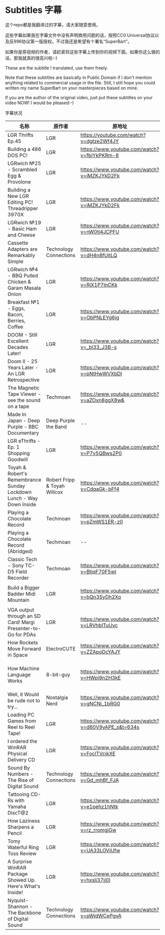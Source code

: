 # Subtitles 字幕
这个repo都是我翻译过的字幕，请大家随意使用。

这些字幕如果我在字幕文件中没有声明商用问题的话，按照CC0 Universal协议以及反996协议第一版授权。不过我还是希望有个署名“SuperBart”。

如果你是原视频的作者，请赶紧将这些字幕上传到你的视频下面。如果你这么做的话，那我就真的很高兴啦:-)

These are the subtitle I translated, use them freely.

Note that these subtitles are basically in Public Domain if I don't mention anything related to commercial usage in the file. 
Still, I still hope you could written my name SuperBart on your masterpieces based on mine.

If you are the author of the original video, just put these subtitles on your video NOW! I would be pleased:-)

字幕状况

|名称|原作者|原地址|注|
|---|---|---|---|
|LGR Thrifts Ep.45|LGR| https://youtube.com/watch?v=dgtze2Wf4JY ||
|Building a 486 DOS PC!|LGR| https://www.youtube.com/watch?v=fbjYkPKRm-8 ||
|LGRwich №25 - Scrambled Egg & Provolone|LGR| https://www.youtube.com/watch?v=jMZKJYkD2Fk ||
|Building a New LGR Editing PC! Threadripper 3970X|LGR| https://www.youtube.com/watch?v=jMZKJYkD2Fk ||
|LGRwich №19 - Basic Ham and Cheese|LGR| https://www.youtube.com/watch?v=nW0tl4JCPFU ||
|Cassette Adapters are Remarkably Simple|Technology Connections| https://www.youtube.com/watch?v=dH4n8fUjtLQ ||
|LGRwich №4 - BBQ Pulled Chicken & Garam Masala Onion|LGR| https://www.youtube.com/watch?v=RjX1P7lnCKk ||
|Breakfast №1 - Eggs, Bacon, Berries, Coffee|LGR| https://www.youtube.com/watch?v=ObPNLEYg6jg ||
|DOOM - Still Excellent Decades Later!|LGR| https://www.youtube.com/watch?v=_bl33_J3B-s ||
|Doom II - 25 Years Later - An LGR Retrospective|LGR| https://www.youtube.com/watch?v=pNtHwWVXbDI ||
|The Magnetic Tape Viewer - see the sound on a tape|Techmoan| https://www.youtube.com/watch?v=aZOxn8ggX8w& ||
|Made In Japan - Deep Purple - BBC Documentary|Deep Purple the Band| -- |本视频不是BBC的版权！|
|LGR eThrifts - Ep. 1 Shopping Goodwill|LGR| https://www.youtube.com/watch?v=P7v5QBws2P0 |本视频后半部分为机翻修改| 
|Toyah & Robert's Remembrance Sunday Lockdown Lunch - Way Down Inside|Robert Fripp & Toyah Willcox| https://www.youtube.com/watch?v=CdqaGk-bFf4 ||
|Playing a Chocolate Record|Techmoan| https://www.youtube.com/watch?v=pZmWS1ER-z0 ||
|Playing a Chocolate Record (Abridged)|Techmoan| -- |原链接我忘了|
|Classic Tech - Sony TC-D5 Field Recorder|Techmoan| https://www.youtube.com/watch?v=BtjqF70F5wI ||
|Build a Bigger Badder Midi Mountain|LGR| https://www.youtube.com/watch?v=bQn3SyDh2Xo |字幕文件丢失，仅上传视频|
|VGA output through an SD Card! Margi Presenter-to-Go for PDAs|LGR| https://www.youtube.com/watch?v=LRVhbITuUvc ||
|How Rockets Move Forward in Space|ElectroCUTE| https://www.youtube.com/watch?v=ZZApoDcYAJY ||
|How Machine Language Works|8-bit-guy| https://www.youtube.com/watch?v=HWpi9n2H3kE |bilibili有授权翻译，故本字幕禁止商用|
|Well, it Would be rude not to try... |Nostalgia Nerd| https://www.youtube.com/watch?v=gNCNj_1bRG0 ||
|Loading PC Games from Reel to Reel Tape!|LGR| https://www.youtube.com/watch?v=d60V9yAPE_s&t=634s | 校对：Citrusnyade |
|I ordered the WinRAR Physical Delivery CD|LGR| https://www.youtube.com/watch?v=FoclTVcjkXE | |
|Sound By Numbers - The Rise of Digital Sound|Technology Connections| https://www.youtube.com/watch?v=Gd_mhBf_FJA | 校对：pingatsky |
|Tattooing CD-Rs with Yamaha DiscT@2|LGR| https://www.youtube.com/watch?v=e1pehz1hNtk ||
|How Laziness Sharpens a Pencil|LGR| https://www.youtube.com/watch?v=rz_rromgjGw||
|Tomy Waterful Ring Toss Review|LGR| https://www.youtube.com/watch?v=UA33LOViUfw ||
|A Surprise WinRAR Package Showed Up. Here's What's Inside!|LGR| https://www.youtube.com/watch?v=hxsli37jj0I ||
|Nyquist-Shannon - The Backbone of Digital Sound|Technology Connections| https://www.youtube.com/watch?v=pWjdWCePgvA ||
